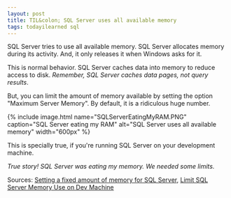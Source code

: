```yaml
---
layout: post
title: TIL&colon; SQL Server uses all available memory
tags: todayilearned sql
---
```


SQL Server tries to use all available memory. SQL Server allocates memory during its activity. And, it only releases it when Windows asks for it.

This is normal behavior. SQL Server caches data into memory to reduce access to disk. _Remember, SQL Server caches data pages, not query results_.

But, you can limit the amount of memory available by setting the option "Maximum Server Memory". By default, it is a ridiculous huge number.

{% include image.html name="SQLServerEatingMyRAM.PNG" caption="SQL Server eating my RAM" alt="SQL Server uses all available memory" width="600px" %}

This is specially true, if you're running SQL Server on your development machine.

_True story! SQL Server was eating my memory. We needed some limits._

Sources: [Setting a fixed amount of memory for SQL Server](https://www.mssqltips.com/sqlservertip/4182/setting-a-fixed-amount-of-memory-for-sql-server/), 
[Limit SQL Server Memory Use on Dev Machine
](https://ardalis.com/limit-sql-server-memory-use-on-dev-machine/)

